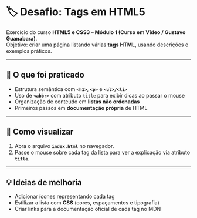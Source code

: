# 🏷️ Desafio: Tags em HTML5

Exercício do curso **HTML5 e CSS3 – Módulo 1 (Curso em Vídeo / Gustavo Guanabara)**.  
Objetivo: criar uma página listando várias **tags HTML**, usando descrições e exemplos práticos.

---

## 📌 O que foi praticado
- Estrutura semântica com **`<h1>`**, **`<p>`** e **`<ul>/<li>`**
- Uso de **`<abbr>`** com atributo `title` para exibir dicas ao passar o mouse
- Organização de conteúdo em **listas não ordenadas**
- Primeiros passos em **documentação própria** de HTML

---

## 🚀 Como visualizar
1. Abra o arquivo **`index.html`** no navegador.  
2. Passe o mouse sobre cada tag da lista para ver a explicação via atributo **`title`**.  

---

## 💡 Ideias de melhoria
- Adicionar ícones representando cada tag  
- Estilizar a lista com **CSS** (cores, espaçamentos e tipografia)  
- Criar links para a documentação oficial de cada tag no MDN  
